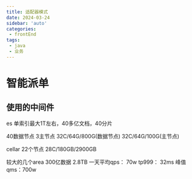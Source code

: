 ```yaml
---
title: 适配器模式
date: 2024-03-24
sidebar: 'auto'
categories:
 - frontEnd
tags:
 - java
 - 业务
---
```


# 智能派单

## 使用的中间件

es 单索引最大1T左右，40多亿文档，40分片

40数据节点 3主节点  32C/64G/800G(数据节点) 32C/64G/100G(主节点)

 

cellar
22个节点 28C/180GB/2900GB

较大的几个area 300亿数据 2.8TB  一天平均qps： 70w tp999： 32ms  峰值qms：700w

